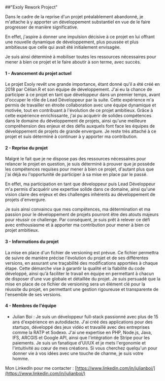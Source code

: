 ##"Exoly Rework Project"

Dans le cadre de la reprise d'un projet préalablement abandonné, je m'attache à y apporter un développement substantiel en vue de le faire progresser de manière significative. 

En effet, j'aspire à donner une impulsion décisive à ce projet en lui offrant une nouvelle dynamique de développement, plus poussée et plus ambitieuse que celle qui avait été initialement envisagée. 

Je suis ainsi déterminé à mobiliser toutes les ressources nécessaires pour mener à bien ce projet et le faire aboutir à son terme, avec succès.

#### 1 - Avancement du projet actuel

Le projet Exoly revêt une grande importance, étant donné qu'il a été créé en 2018 par Célian.R et son équipe de développement. J'ai eu la chance de participer à ce projet en tant que développeur dans un premier temps, avant d'occuper le rôle de Lead Développeur par la suite. Cette expérience m'a permis de travailler en étroite collaboration avec une équipe dynamique et motivée, tout en contribuant à l'évolution de ce projet ambitieux. Grâce à cette expérience enrichissante, j'ai pu acquérir de solides compétences dans le domaine du développement de projets, ainsi qu'une meilleure compréhension des enjeux et des défis auxquels font face les équipes de développement de projets de grande envergure. Je reste très attaché à ce projet et suis déterminé à continuer à y apporter ma contribution.

#### 2 - Reprise du projet

Malgré le fait que je ne dispose pas des ressources nécessaires pour relancer le projet en question, je suis déterminé à prouver que je possède les compétences requises pour mener à bien ce projet, d'autant plus que j'ai déjà eu l'opportunité de participer à sa mise en place par le passé. 

En effet, ma participation en tant que développeur puis Lead Développeur m'a permis d'acquérir une expertise solide dans ce domaine, ainsi qu'une vision claire des enjeux et des challenges inhérents au développement de projets d'envergure. 

Je suis ainsi convaincu que mes compétences, ma détermination et ma passion pour le développement de projets pourront être des atouts majeurs pour réussir ce challenge. Par conséquent, je suis prêt à relever ce défi avec enthousiasme et à apporter ma contribution pour mener à bien ce projet ambitieux.


#### 3 - Informations du projet

La mise en place d'un fichier de versioning est prévue. Ce fichier permettra de suivre de manière précise l'évolution du projet et de ses différentes versions, en assurant une traçabilité des modifications apportées à chaque étape. Cette démarche vise à garantir la qualité et la fiabilité du code développé, ainsi qu'à faciliter le travail en équipe en permettant à chacun de disposer d'une vue globale et détaillée du projet. Je suis persuadé que la mise en place de ce fichier de versioning sera un élément clé pour la réussite du projet, en permettant une gestion rigoureuse et transparente de l'ensemble de ses versions.

#### 4 - Membres de l'équipe

- Julian Boi : Je suis un développeur full-stack passionné avec plus de 15 ans d'expérience en autodidacte. J'ai créé des applications pour des startups, développé des jeux vidéo et travaillé avec des entreprises comme la RATP et Sodexo. J'ai une expertise en PHP, Node.js, Java, IFS, ARCGIS et Google API, ainsi que l'intégration de Stripe pour les paiements. Je suis un fanatique d'UI/UX et je mets l'ergonomie et l'intuitivité au cœur de mes créations. Si vous cherchez quelqu'un pour donner vie à vos idées avec une touche de charme, je suis votre homme.

Mon LinkedIn pour me contacter :    [https://www.linkedin.com/in/julianboi/](https://www.linkedin.com/in/julianboi/)

